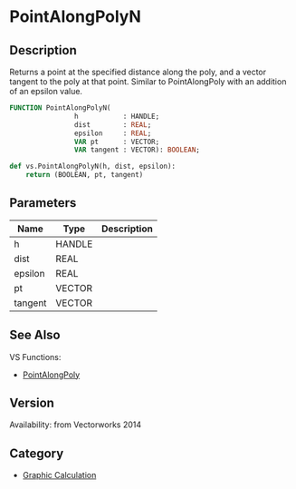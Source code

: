# PointAlongPolyN

## Description
Returns a point at the specified distance along the poly, and a vector tangent to the poly at that point. Similar to PointAlongPoly with an addition of an epsilon value.

```pascal
FUNCTION PointAlongPolyN(
				h           : HANDLE;
				dist        : REAL;
				epsilon     : REAL;
				VAR pt      : VECTOR;
				VAR tangent : VECTOR): BOOLEAN;
```

```python
def vs.PointAlongPolyN(h, dist, epsilon):
    return (BOOLEAN, pt, tangent)
```

## Parameters
|Name|Type|Description|
|---|---|---|
|h|HANDLE|   |
|dist|REAL|   |
|epsilon|REAL|   |
|pt|VECTOR|   |
|tangent|VECTOR|   |

## See Also
VS Functions:
* [PointAlongPoly](PointAlongPoly.md)

## Version
Availability: from Vectorworks 2014

## Category
* [Graphic Calculation](../Categories/Graphic%20Calculation.md)
